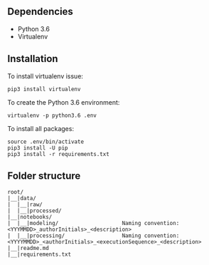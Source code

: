 ## Dependencies
 * Python 3.6
 * Virtualenv
 
## Installation
To install virtualenv issue:
```
pip3 install virtualenv
```

To create the Python 3.6 environment:
```
virtualenv -p python3.6 .env
```

To install all packages:
```
source .env/bin/activate
pip3 install -U pip
pip3 install -r requirements.txt
```

## Folder structure
```
root/
|__|data/
|  |__|raw/
|  |__|processed/
|__|notebooks/
|  |__|modeling/                    Naming convention: <YYYMMDD>_authorInitials>_<description>
|  |__|processing/                  Naming convention: <YYYYMMDD>_<authorInitials>_<executionSequence>_<description>
|__|readme.md
|__|requirements.txt
```
